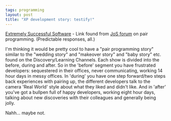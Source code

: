```yaml
---
tags: programming
layout: post
title: "XP development story: testify!"
---
```




<a href="http://home.earthlink.net/~kend0/ExtremeSuccess.html">Extremely Successful Software</a> - Link found from <a href="http://discuss.fogcreek.com/joelonsoftware/default.asp?cmd=show&ixPost=33061&ixReplies=38">JoS forum</a> on pair programming. (Predictable responses, all.)

<p>I'm thinking it would be pretty cool to have a "pair programming story" similar to the "wedding story" and "makeover story" and "baby story" etc. found on the Discovery/Learning Channels. Each show is divided into the before, during and after. So in the 'before' segment you have frustrated developers: sequestered in their offices, never communicating, working 14 hour days in messy offices. In 'during' you have one step forward/two steps back experiences with pairing up, the different developers talk to the camera 'Real World' style about what they liked and didn't like. And in 'after' you've got a bullpen full of happy developers, working eight hour days, talking about new discoveries with their colleagues and generally being jolly.</p>

<p>Nahh... maybe not.</p>


